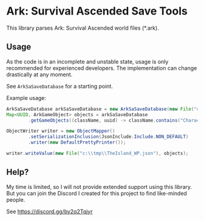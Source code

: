 # Ark: Survival Ascended Save Tools

This library parses Ark: Survival Ascended world files (*.ark).

## Usage

As the code is in an incomplete and unstable state, usage is only recommended for experienced developers.
The implementation can change drastically at any moment.

See `ArkSaSaveDatabase` for a starting point.

Example usage:

```java
ArkSaSaveDatabase arkSaSaveDatabase = new ArkSaSaveDatabase(new File("c:\\tmp\\TheIsland_WP.ark"));
Map<UUID, ArkGameObject> objects = arkSaSaveDatabase
        .getGameObjects((className, uuid) -> className.contains("Character_BP_C"));

ObjectWriter writer = new ObjectMapper()
        .setSerializationInclusion(JsonInclude.Include.NON_DEFAULT)
        .writer(new DefaultPrettyPrinter());

writer.writeValue(new File("c:\\tmp\\TheIsland_WP.json"), objects);
```

## Help?

My time is limited, so I will not provide extended support using this library. But you
can join the Discord I created for this project to find like-minded people.

See https://discord.gg/by2q2Tqjyr